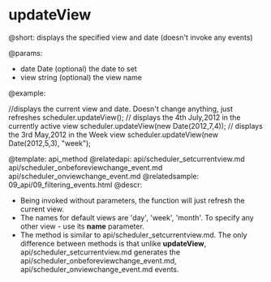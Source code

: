 updateView
=============

@short: displays the specified view and date (doesn't invoke any events)

@params: 
* date		Date		(optional) the date to set
* view		string		(optional) the view name

@example: 
	
//displays the current view and date. Doesn't change anything, just refreshes 
scheduler.updateView();
// displays the 4th July,2012 in the currently active view
scheduler.updateView(new Date(2012,7,4));
// displays the 3rd May,2012 in the Week view
scheduler.updateView(new Date(2012,5,3), "week");


@template:	api_method
@relatedapi:
	 api/scheduler_setcurrentview.md
     api/scheduler_onbeforeviewchange_event.md
     api/scheduler_onviewchange_event.md
@relatedsample:
	09_api/09_filtering_events.html
@descr: 
- Being invoked without parameters, the function will just refresh the current view. 
- The names for default views are 'day', 'week', 'month'. To specify any other view - use its **name** parameter.
- The method is similar to api/scheduler_setcurrentview.md. The only difference between methods is that unlike **updateView**, api/scheduler_setcurrentview.md generates  the api/scheduler_onbeforeviewchange_event.md, api/scheduler_onviewchange_event.md events.

